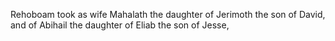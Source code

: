 Rehoboam took as wife Mahalath the daughter of Jerimoth the son of David, and of Abihail the daughter of Eliab the son of Jesse,

